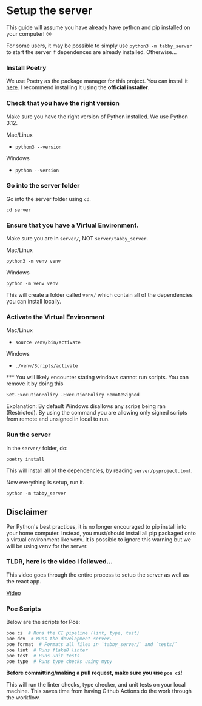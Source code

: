 # Setup the server
This guide will assume you have already have python and pip installed
on your computer! 😢

For some users, it may be possible to simply use 
`python3 -m tabby_server`
to start the server if dependences are already installed.
Otherwise...

### Install Poetry
We use Poetry as the package manager for this project. You can install it
[here](https://python-poetry.org/docs/#installation). I recommend installing
it using the **official installer**.

### Check that you have the right version
Make sure you have the right version of Python installed. We use
Python 3.12.

Mac/Linux
* `python3 --version`

Windows
* `python --version`

### Go into the server folder

Go into the server folder using `cd`.

```
cd server
```

### Ensure that you have a Virtual Environment.

Make sure you are in `server/`, NOT `server/tabby_server`.

Mac/Linux

```
python3 -m venv venv
```

Windows
```
python -m venv venv
```

This will create a folder called `venv/` which contain all of the dependencies
you can install locally.

### Activate the Virtual Environment

Mac/Linux
* `source venv/bin/activate`

Windows
* `./venv/Scripts/activate`

*** You will likely encounter stating windows cannot run scripts. 
You can remove it by doing this

`Set-ExecutionPolicy -ExecutionPolicy RemoteSigned`

Explanation: By default Windows disallows any scrips being ran (Restricted).
By using the command you are allowing only signed scripts from remote
and unsigned in local to run.

### Run the server

In the `server/` folder, do:

```
poetry install
```

This will install all of the dependencies, by reading `server/pyproject.toml`.

Now everything is setup, run it.

```
python -m tabby_server
```

## Disclaimer
Per Python's best practices, it is no longer encouraged to pip install
into your home computer. Instead, you must/should install all pip
packaged onto a virtual environment like venv. It is possible to
ignore this warning but we will be using venv for the server.

### TLDR, here is the video I followed...
This video goes through the entire process to setup the server as well
as the react app.

[Video](https://www.youtube.com/watch?v=7LNl2JlZKHA)


### Poe Scripts

Below are the scripts for Poe:

```bash
poe ci  # Runs the CI pipeline (lint, type, test)
poe dev  # Runs the development server.
poe format  # Formats all files in `tabby_server/` and `tests/`
poe lint  # Runs flake8 linter
poe test  # Runs unit tests
poe type  # Runs type checks using mypy
```

**Before committing/making a pull request, make sure you use `poe ci`!**

This will run the linter checks, type checker, and unit tests on your local
machine. This saves time from having Github Actions do the work through the
workflow.
